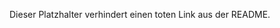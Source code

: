 <!-- TODO: Ausführlichen Development Guide erstellen -->

Dieser Platzhalter verhindert einen toten Link aus der README.
